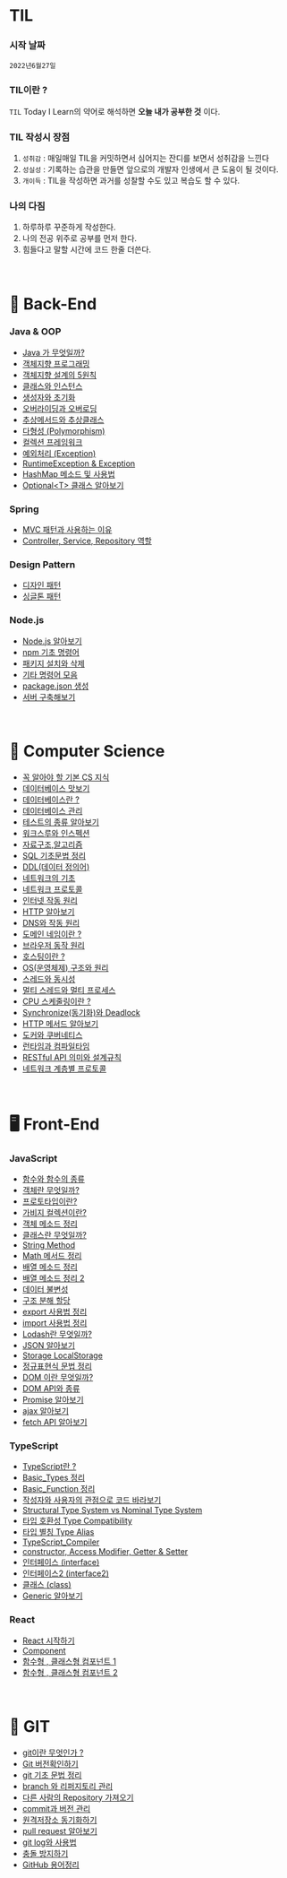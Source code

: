 # TIL

### 시작 날짜
 `2022년6월27일`  


### TIL이란 ?
 `TIL` Today I Learn의 약어로 해석하면 **오늘 내가 공부한 것** 이다.


### TIL 작성시 장점
1. `성취감` : 매일매일 TIL을 커밋하면서 심어지는 잔디를 보면서 성취감을 느낀다
2. `성실성` : 기록하는 습관을 만들면 앞으로의 개발자 인생에서 큰 도움이 될 것이다. 
3. `개이득` : TIL을 작성하면 과거를 성찰할 수도 있고 복습도 할 수 있다.


### 나의 다짐
1. 하루하루 꾸준하게 작성한다.
2. 나의 전공 위주로 공부를 먼저 한다.
3. 힘들다고 말할 시간에 코드 한줄 더쓴다.

 <br/>

 # 💾 Back-End 




### Java & OOP
- [Java 가 무엇일까?](http://github.com/KIMHUEMANG/MyTIL/blob/master/Back-End/JAVA/JAVA.md)
- [객체지향 프로그래밍](http://github.com/KIMHUEMANG/MyTIL/blob/master/정보처리/Java.md)
- [객체지향 설계의 5원칙](http://github.com/KIMHUEMANG/MyTIL/blob/master/Back-End/JAVA/5원칙.md)
- [클래스와 인스턴스](http://github.com/KIMHUEMANG/MyTIL/blob/master/Back-End/JAVA/coi.md)
- [생성자와 초기화](http://github.com/KIMHUEMANG/MyTIL/blob/master/Back-End/JAVA/생성자.md)
- [오버라이딩과 오버로딩](http://github.com/KIMHUEMANG/MyTIL/blob/master/Back-End/JAVA/overding.md)
- [추상메서드와 추상클래스](http://github.com/KIMHUEMANG/MyTIL/blob/master/Back-End/JAVA/overding.md)
- [다형성 (Polymorphism)](http://github.com/KIMHUEMANG/MyTIL/blob/master/Back-End/JAVA/다형성.md)
- [컬렉션 프레임워크](http://github.com/KIMHUEMANG/MyTIL/blob/master/Back-End/JAVA/collection.md)
- [예외처리 (Exception)](http://github.com/KIMHUEMANG/MyTIL/blob/master/Back-End/JAVA/exception.md)
- [RuntimeException & Exception](http://github.com/KIMHUEMANG/MyTIL/blob/master/Back-End/JAVA/runtime.md)
- [HashMap 메소드 및 사용법](http://github.com/KIMHUEMANG/MyTIL/blob/master/Back-End/JAVA/hashmap.md)
- [Optional\<T> 클래스 알아보기](http://github.com/KIMHUEMANG/MyTIL/blob/master/Back-End/JAVA/optional.md)

### Spring
- [MVC 패턴과 사용하는 이유](http://github.com/KIMHUEMANG/MyTIL/blob/master/Back-End/spring/mvc.md)
- [Controller, Service, Repository 역할](http://github.com/KIMHUEMANG/MyTIL/blob/master/Back-End/spring/cre.md)

### Design Pattern
- [디자인 패턴](http://github.com/KIMHUEMANG/MyTIL/blob/master/Back-End/designP/designp.md)
- [싱글톤 패턴](http://github.com/KIMHUEMANG/MyTIL/blob/master/Back-End/designP/singleton.md)



 ### Node.js

 - [Node.js 알아보기](http://github.com/KIMHUEMANG/MyTIL/blob/master/Back-End/Node/node.md)
 - [npm 기초 명령어](http://github.com/KIMHUEMANG/MyTIL/blob/master/Back-End/Node/npm.md)
 - [패키지 설치와 삭제](http://github.com/KIMHUEMANG/MyTIL/blob/master/Back-End/Node/npm1.md)
 - [기타 명령어 모음](http://github.com/KIMHUEMANG/MyTIL/blob/master/Back-End/Node/npm2.md)
 - [package.json 생성](http://github.com/KIMHUEMANG/MyTIL/blob/master/Back-End/Node/npmjson.md)
 - [서버 구축해보기](http://github.com/KIMHUEMANG/MyTIL/blob/master/Back-End/Node/server.md)

<br/>




 


# 📘 Computer Science
- [꼭 알아야 할 기본 CS 지식](http://github.com/KIMHUEMANG/MyTIL/blob/master/정보처리/응용SW.md)
- [데이터베이스 맛보기](http://github.com/KIMHUEMANG/MyTIL/blob/master/정보처리/응용SW2.md)
- [데이터베이스란 ?](http://github.com/KIMHUEMANG/MyTIL/blob/master/정보처리/database.md)
- [데이터베이스 관리](http://github.com/KIMHUEMANG/MyTIL/blob/master/정보처리/database2.md)
- [테스트의 종류 알아보기](http://github.com/KIMHUEMANG/MyTIL/blob/master/정보처리/test.md)
- [워크스루와 인스펙션](http://github.com/KIMHUEMANG/MyTIL/blob/master/정보처리/검토.md)
- [자료구조,알고리즘](http://github.com/KIMHUEMANG/MyTIL/blob/master/정보처리/자료구조알고리즘.md)
- [SQL 기초문법 정리](http://github.com/KIMHUEMANG/MyTIL/blob/master/정보처리/sql.md)
- [DDL(데이터 정의어)](http://github.com/KIMHUEMANG/MyTIL/blob/master/정보처리/ddl.md)
- [네트워크의 기초](http://github.com/KIMHUEMANG/MyTIL/blob/master/정보처리/network.md)
- [네트워크 프로토콜](http://github.com/KIMHUEMANG/MyTIL/blob/master/정보처리/protocall.md)
- [인터넷 작동 원리](http://github.com/KIMHUEMANG/MyTIL/blob/master/Back-End/Internet/internet.md)
- [HTTP 알아보기](http://github.com/KIMHUEMANG/MyTIL/blob/master/Back-End/Internet/http.md)
- [DNS와 작동 원리](http://github.com/KIMHUEMANG/MyTIL/blob/master/Back-End/Internet/dns.md) 
- [도메인 네임이란 ?](http://github.com/KIMHUEMANG/MyTIL/blob/master/Back-End/Internet/domain.md)
- [브라우저 동작 원리](http://github.com/KIMHUEMANG/MyTIL/blob/master/Back-End/Internet/webactive.md)
- [호스팅이란 ?](http://github.com/KIMHUEMANG/MyTIL/blob/master/Back-End/Internet/host.md)
- [OS(운영체제) 구조와 원리](http://github.com/KIMHUEMANG/MyTIL/blob/master/Back-End/Internet/host.md)
- [스레드와 동시성](http://github.com/KIMHUEMANG/MyTIL/blob/master/Back-End/Internet/host.md)
- [멀티 스레드와 멀티 프로세스](http://github.com/KIMHUEMANG/MyTIL/blob/master/정보처리/processthread.md)
- [CPU 스케줄링이란 ?](http://github.com/KIMHUEMANG/MyTIL/blob/master/정보처리/cpus.md)
- [Synchronize(동기화)와 Deadlock](http://github.com/KIMHUEMANG/MyTIL/blob/master/정보처리/동기화.md)
- [HTTP 메서드 알아보기](http://github.com/KIMHUEMANG/MyTIL/blob/master/정보처리/동기화.md)
- [도커와 쿠버네티스](http://github.com/KIMHUEMANG/MyTIL/blob/master/정보처리/doker.md)
- [런타임과 컴파일타임](http://github.com/KIMHUEMANG/MyTIL/blob/master/정보처리/comrun.md)
- [RESTful API 의미와 설계규칙](http://github.com/KIMHUEMANG/MyTIL/blob/master/정보처리/rest.md)
- [네트워크 계층별 프로토콜](http://github.com/KIMHUEMANG/MyTIL/blob/master/정보처리/osiproto.md)


<br/>

# 🖥️ Front-End

   ### JavaScript  
- [함수와 함수의 종류](https://github.com/KIMHUEMANG/MyTIL/blob/master/Front-End/JS/function.md)
- <a href ="https://github.com/KIMHUEMANG/MyTIL/blob/master/Front-End/JS/Object.md">객체란 무엇일까?</a>
- [프로토타입이란?](https://github.com/KIMHUEMANG/MyTIL/blob/master/Front-End/JS/Object2.md)
- [가비지 컬렉션이란?](https://github.com/KIMHUEMANG/MyTIL/blob/master/Front-End/JS/garbage.md)
- [객체 메소드 정리](https://github.com/KIMHUEMANG/MyTIL/blob/master/Front-End/JS/Object3.md)
- [클래스란 무엇일까?](https://github.com/KIMHUEMANG/MyTIL/blob/master/Front-End/JS/class.md)
- [String Method](https://github.com/KIMHUEMANG/MyTIL/blob/master/Front-End/JS/typeString.md) 
- [Math 메서드 정리](https://github.com/KIMHUEMANG/MyTIL/blob/master/Front-End/JS/Number.md)
- [배열 메소드 정리](https://github.com/KIMHUEMANG/MyTIL/blob/master/Front-End/JS/array.md)
- [배열 메소드 정리 2](https://github.com/KIMHUEMANG/MyTIL/blob/master/Front-End/JS/array2.md)
- [데이터 불변성](https://github.com/KIMHUEMANG/MyTIL/blob/master/Front-End/JS/Immutability.md)
- [구조 분해 할당](https://github.com/KIMHUEMANG/MyTIL/blob/master/Front-End/JS/destruct.md)
- [export 사용법 정리](https://github.com/KIMHUEMANG/MyTIL/blob/master/Front-End/JS/export.md)
- [import 사용법 정리](https://github.com/KIMHUEMANG/MyTIL/blob/master/Front-End/JS/import.md)
- [Lodash란 무엇일까?](https://github.com/KIMHUEMANG/MyTIL/blob/master/Front-End/JS/Lodash.md)
- [JSON 알아보기](https://github.com/KIMHUEMANG/MyTIL/blob/master/Front-End/JS/JSON.md)
- [Storage LocalStorage](https://github.com/KIMHUEMANG/MyTIL/blob/master/Front-End/JS/Storage.md)
- [정규표현식 문법 정리](https://github.com/KIMHUEMANG/MyTIL/blob/master/Front-End/JS/정규표현식.md)
- [DOM 이란 무엇일까?](https://github.com/KIMHUEMANG/MyTIL/blob/master/Front-End/JS/DOM.md)
- [DOM API와 종류](https://github.com/KIMHUEMANG/MyTIL/blob/master/Front-End/JS/DOM2.md)
- [Promise 알아보기](https://github.com/KIMHUEMANG/MyTIL/blob/master/Front-End/JS/promise.md)
- [ajax 알아보기](https://github.com/KIMHUEMANG/MyTIL/blob/master/Front-End/JS/ajax.md)
- [fetch API 알아보기](https://github.com/KIMHUEMANG/MyTIL/blob/master/Front-End/JS/fetch.md)




### TypeScript
- [TypeScript란 ?](https://github.com/KIMHUEMANG/MyTIL/blob/master/Front-End/TS/TypeScript.md)
- [Basic_Types 정리](https://github.com/KIMHUEMANG/MyTIL/blob/master/Front-End/TS/TS_Type.md)
- [Basic_Function 정리](https://github.com/KIMHUEMANG/MyTIL/blob/master/Front-End/TS/TS_function.md)
- [작성자와 사용자의 관점으로 코드 바라보기](https://github.com/KIMHUEMANG/Study_TypeScript/blob/main/Type_System/TypeSystem.md)
- [Structural Type System vs Nominal Type System](https://github.com/KIMHUEMANG/Study_TypeScript/blob/main/Type_System/TypeSystem2.md)
- [타입 호환성 Type Compatibility](https://github.com/KIMHUEMANG/Study_TypeScript/blob/main/Type_System/TypeCompatibility.md)
- [타입 별칭 Type Alias](https://github.com/KIMHUEMANG/Study_TypeScript/blob/main/Type_System/TypeAlias.md)
- [TypeScript_Compiler](https://github.com/KIMHUEMANG/Study_TypeScript/blob/main/Type_System/compiler.md)
- [constructor, Access Modifier, Getter & Setter](https://github.com/KIMHUEMANG/Study_TypeScript/tree/main/class/example6.ts)
- [인터페이스 (interface)](https://github.com/KIMHUEMANG/MyTIL/blob/master/Front-End/TS/TS_interface.md)
- [인터페이스2 (interface2)](https://github.com/KIMHUEMANG/MyTIL/blob/master/Front-End/TS/TS_interface2.md)
- [클래스 (class)](https://github.com/KIMHUEMANG/Study_TypeScript/tree/main/class)
- [Generic 알아보기](https://github.com/KIMHUEMANG/MyTIL/blob/master/Front-End/TS/TS_generic.md)


### React
- [React 시작하기](https://github.com/KIMHUEMANG/MyTIL/blob/master/Front-End/React/react.md)
- [Component](https://github.com/KIMHUEMANG/MyTIL/blob/master/Front-End/React/component.md)
- [함수형 , 클래스형 컴포넌트 1](https://github.com/KIMHUEMANG/MyTIL/blob/master/Front-End/React/funcompo.md)
- [함수형 , 클래스형 컴포넌트 2](https://github.com/KIMHUEMANG/MyTIL/blob/master/Front-End/React/classcompo.md)

 <br>




# 📂 GIT
- <a href ="https://github.com/KIMHUEMANG/MyTIL/blob/master/git/basic.md">git이란 무엇인가 ?<a>  
- [Git 버전확인하기](https://github.com/KIMHUEMANG/MyTIL/blob/master/git/version.md)  
- [git 기초 문법 정리](https://github.com/KIMHUEMANG/MyTIL/blob/master/git/basic2.md)  
- [branch 와 리퍼지토리 관리](https://github.com/KIMHUEMANG/MyTIL/blob/master/git/branch.md)  
- [다른 사람의 Repository 가져오기](https://github.com/KIMHUEMANG/MyTIL/blob/master/git/pushR.md)  
- [commit과 버전 관리](https://github.com/KIMHUEMANG/MyTIL/blob/master/git/revert.md)
- [원격저장소 동기화하기](https://github.com/KIMHUEMANG/MyTIL/blob/master/git/pull.md)
- [pull request 알아보기](https://github.com/KIMHUEMANG/MyTIL/blob/master/git/request.md)
- [git log와 사용법](https://github.com/KIMHUEMANG/MyTIL/blob/master/git/log.md)
- [충돌 방지하기](https://github.com/KIMHUEMANG/MyTIL/blob/master/git/conflict.md)
- [GitHub 용어정리](https://github.com/KIMHUEMANG/MyTIL/blob/master/git/용어.md)




<br/>
